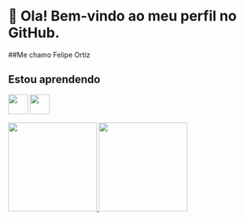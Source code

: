 # 👋 Ola! Bem-vindo ao meu perfil no GitHub.
##Me chamo Felipe Ortiz 

## Estou aprendendo
<img loading="lazy" src="https://cdn.jsdelivr.net/gh/devicons/devicon/icons/java/java-original.svg" width="40" height="40"/> <img loading="lazy" src="https://cdn.jsdelivr.net/gh/devicons/devicon/icons/linux/linux-original.svg" width="40" height="40"/>

<div>
<a href="https://github.com/seu-usuário-aqui">
<img loading="lazy" height="180em" src="https://github-readme-stats.vercel.app/api/top-langs/?Felipe-Ortiz-Dev&layout=compact&langs_count=7&theme=dracula"/>
<img loading="lazy" height="180em" src="https://github-readme-stats.vercel.app/api?Felipe-Ortiz-Dev&show_icons=true&theme=dracula&include_all_commits=true&count_private=true"/>
</div>


